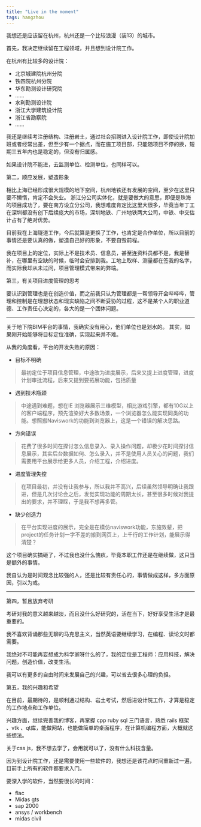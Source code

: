 ```yaml
---
title: "Live in the moment"
tags: hangzhou
---
```


我想还是应该留在杭州，杭州还是一个比较浪漫（装13）的城市。

首先，我决定继续留在工程领域，并且想到设计院工作。

在杭州有比较多的设计院：

- 北京城建院杭州分院
- 铁四院杭州分院
- 华东勘测设计研究院
- ……
- 水利勘测设计院
- 浙江大学建筑设计院
- 浙江省勘察院
- ……

我还是继续考注册结构、注册岩土，通过社会招聘进入设计院工作，即使设计院加班或者经常出差，但至少有一个据点，而在施工项目部，只能随项目不停的换，短期三五年内也是稳定的，但没有归属感。

如果设计院不能进，去监测单位、检测单位，也同样可以。

第二，顺应发展，塑造形象

相比上海已经形成很大规模的地下空间，杭州地铁还有发展的空间，至少在这里只要不懒惰，肯定不会失业。
浙江分公司实体化，就是要做大的意思，即便是珠海的项目成功了，要在南方设立分公司，我想难度肯定比这里大很多，毕竟当年丁工在深圳都没有创下后续庞大的市场，深圳地铁、广州地铁两大公司，中铁、中交估计占有了绝对优势。

目前我在上海隧道工作，今后就算是更换了工作，也肯定是合作单位，所以目前的事情还是要认真的做，塑造自己好的形象，不要自毁前程。

我在项目上的定位，实际上不是技术员、信息员，甚至连资料员都不是，我是替补，在哪里有空缺的时候，临时会安排到我。工地上取样、测量都在签我的名字，而实际我却从未过问，项目管理模式带来的弊端。


第三，有关项目进度管理的思考

要认识到管理也是在创造价值，而之前我只认为管理都是一帮领导开会哔哔哔，管理和控制是在理想状态和现实缺陷之间不断妥协的过程，这不是某个人的职业道德、工作责任心决定的，各大的是一个团体问题。

------

关于地下院BIM平台的事情，我确实没有用心，他们单位也是划水的。
其实，如果刚开始能够将目标定位准确，实现起来并不难。

从我的角度看，平台的开发失败的原因：

- 目标不明确
>最初定位于项目信息管理，中途改为进度展示，后来又提上进度管理，进度计划审批流程，后来又提到要拓展功能，包括质量

- 遇到技术瓶颈
>中途遇到难题，想在IE 浏览器展示三维模型，相比游戏引擎，都有10G以上的客户端程序，预先渲染好大多数场景，一个浏览器怎么能实现同类的功能。想照搬Naviswork的功能到浏览器上，这是一个错误的解决思路。

- 方向错误
>花费了很多时间在探讨怎么信息录入、录入操作问题，却极少花时间探讨信息展示，其实后台数据如何、怎么录入，并不是使用人员关心的问题，我们需要用平台展示给更多人员，介绍工程，介绍进度。

- 进度管理失控
>在项目最初，并没有让我参与，所以我并不高兴，后续虽然领导明确让我跟进，但是几次讨论会之后，发觉实现功能的周期太长，甚至很多时候对我提出的要求，并不理睬，于是我不想再多管。

- 缺少创造力
>在平台实现进度的展示，完全是在模仿naviswork功能，东施效颦，把project的任务计划一字不差的搬到网页上，上千行的工作计划，能展示得清楚？


这个项目确实搞砸了，不过我也没什么愧疚，毕竟本职工作还是在继续做，这只当是额外的事情。

我自认为是时间观念比较强的人，还是比较有责任心的，事情做成这样，多方面原因，引以为戒。


------

第四，暂且放弃考研

考研对我的意义越来越淡，而且没什么好研究的，活在当下，好好享受生活才是最重要的。

我不喜欢背诵那些无聊的马克思主义，当然英语要继续学习，在编程、读论文时都需要。

我绝对不可能再妄想成为科学家呀什么的了，我的定位是工程师：应用科技，解决问题，创造价值，改变生活。

我可以有更多的自由时间来发展自己的兴趣，可以省去很多心理的负担。

第五，我的兴趣和希望

在目前，最期待的，是顺利通过结构、岩土考试，然后进设计院工作，才算是稳定的工作地点和工作单位。

兴趣方面，继续完善我的博客，再掌握 cpp ruby sql 三门语言，熟悉 rails 框架 、vtk 、qt库，能做网站，也能做简单的桌面程序，在计算机编程方面，大概就这些想法。

关于css js，我不想去学了，会用就可以了，没有什么科技含量。

因为到设计院工作，还是需要使用一些软件的，我想还是该花点时间重新过一遍，目前手上所有的软件都要求入门。

要深入学的软件，当然要很长的时间：

- flac
- Midas gts
- sap 2000
- ansys / workbench
- midas civil

